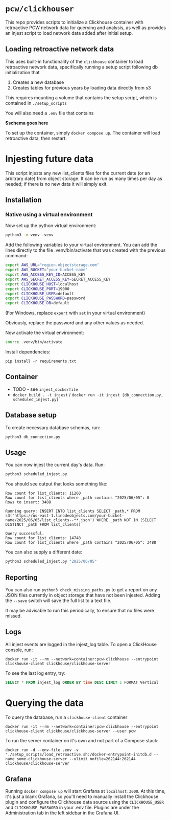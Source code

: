 # `pcw/clickhouser`
This repo provides scripts to initialize a Clickhouse container with retroactive PCW network data for querying and analysis, as well as provides an injest script to load network data added after initial setup. 

## Loading retroactive network data 

This uses built-in functionality of the `clickhouse` container to load retroactive network data, specifically 
running a setup script following db initialization that 
1) Creates a new database 
2) Creates tables for previous years by loading data directly from s3 

This requires mounting a volume that contains the setup script, which is 
contained in `./setup_scripts`

You will also need a `.env` file that contains 

**$schema goes here**

To set up the container, simply `docker compose up`. The container will load retroactive data, then restart. 


# Injesting future data

This script injests any new list_clients files for the current date (or an arbitrary date) from object storage. It can be run as many times per day as needed; if there is no new data it will simply exit.

## Installation
### Native using a virtual environment
Now set up the python virtual environment:

```sh
python3 -m venv .venv
```

Add the following variables to your virtual environment. You can add the lines
directly to the file .venv/bin/activate that was created with the previous
command:

```sh
export AWS_URL="region.objectstorage.com"
export AWS_BUCKET="your-bucket-name"
export AWS_ACCESS_KEY_ID=ACCESS_KEY
export AWS_SECRET_ACCESS_KEY=SECRET_ACCESS_KEY
export CLICKHOUSE_HOST=localhost
export CLICKHOUSE_PORT=19000
export CLICKHOUSE_USER=default
export CLICKHOUSE_PASSWORD=password
export CLICKHOUSE_DB=default
```

(For Windows, replace `export` with `set` in your virtual environment)

Obviously, replace the password and any other values as needed.

Now activate the virtual environment:

```sh
source .venv/bin/activate
```

Install dependencies:

```
pip install -r requirements.txt
```

## Container 
* TODO - see `injest_dockerfile`
* `docker build . -t injest` / `docker run -it injest [db_connection.py, scheduled_injest.py]`

## Database setup

To create necessary database schemas, run:

```
python3 db_connection.py
```

## Usage

You can now injest the current day's data. Run:

```sh
python3 scheduled_injest.py
```

You should see output that looks something like:

```
Row count for list_clients: 11260
Row count for list_clients where _path contains "2025/06/05": 0
Rows to insert: 3488

Running query: INSERT INTO list_clients SELECT _path,* FROM s3('https://us-east-1.linodeobjects.com/your-bucket-name/2025/06/05/list_clients--**.json') WHERE _path NOT IN (SELECT DISTINCT _path FROM list_clients)

Query successful.
Row count for list_clients: 14748
Row count for list_clients where _path contains "2025/06/05": 3488
```

You can also supply a different date:

```sh
python3 scheduled_injest.py "2025/06/05"
```

## Reporting

You can also run `python3 check_missing_paths.py` to get a report on any JSON
files currently in object storage that have not been injested. Adding the `--save`
switch will save the full list to a text file.

It may be advisable to run this periodically, to ensure that no files were missed.

## Logs

All injest events are logged in the injest_log table. To open a ClickHouse
console, run:

```
docker run -it --rm --network=container:pcw-clickhouse --entrypoint clickhouse-client clickhouse/clickhouse-server
```

To see the last log entry, try:


```sql
SELECT * FROM injest_log ORDER BY time DESC LIMIT 1 FORMAT Vertical
```

# Querying the data 
To query the database, run a `clickhouse-client` container 
```docker
docker run -it --rm --network=container:pcw-clickhouse --entrypoint clickhouse-client clickhouse/clickhouse-server --user pcw
```

To run the server container on it's own and not part of a Compose stack: 
```docker
docker run -d --env-file .env -v "./setup_scripts/load_retroactive.sh:/docker-entrypoint-initdb.d --name some-clickhouse-server --ulimit nofile=262144:262144 clickhouse/clickhouse-server
```

## Grafana
Running `docker compose up` will start Grafana at `localhost:3000`. At this time, it's just a blank Grafana, so you'll need to manually install the Clickhouse plugin and configure the Clickhouse data source using the `CLICKHOUSE_USER` and `CLICKHOUSE_PASSWORD` in your .env file. Plugins are under the Administration tab in the left sidebar in the Grafana UI.